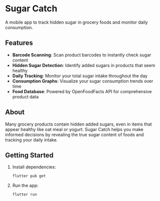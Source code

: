 # Sugar Catch

A mobile app to track hidden sugar in grocery foods and monitor daily consumption.

## Features

- **Barcode Scanning**: Scan product barcodes to instantly check sugar content
- **Hidden Sugar Detection**: Identify added sugars in products that seem healthy
- **Daily Tracking**: Monitor your total sugar intake throughout the day
- **Consumption Graphs**: Visualize your sugar consumption trends over time
- **Food Database**: Powered by OpenFoodFacts API for comprehensive product data

## About

Many grocery products contain hidden added sugars, even in items that appear healthy like oat meal or yogurt. Sugar Catch helps you make informed decisions by revealing the true sugar content of foods and tracking your daily intake.

## Getting Started

1. Install dependencies:
   ```bash
   flutter pub get
   ```

2. Run the app:
   ```bash
   flutter run
   ```

